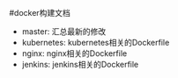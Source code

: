 #docker构建文档
- master: 汇总最新的修改
- kubernetes: kubernetes相关的Dockerfile
- nginx: nginx相关的Dockerfile
- jenkins: jenkins相关的Dockerfile

